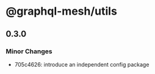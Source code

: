# @graphql-mesh/utils

## 0.3.0
### Minor Changes

- 705c4626: introduce an independent config package

